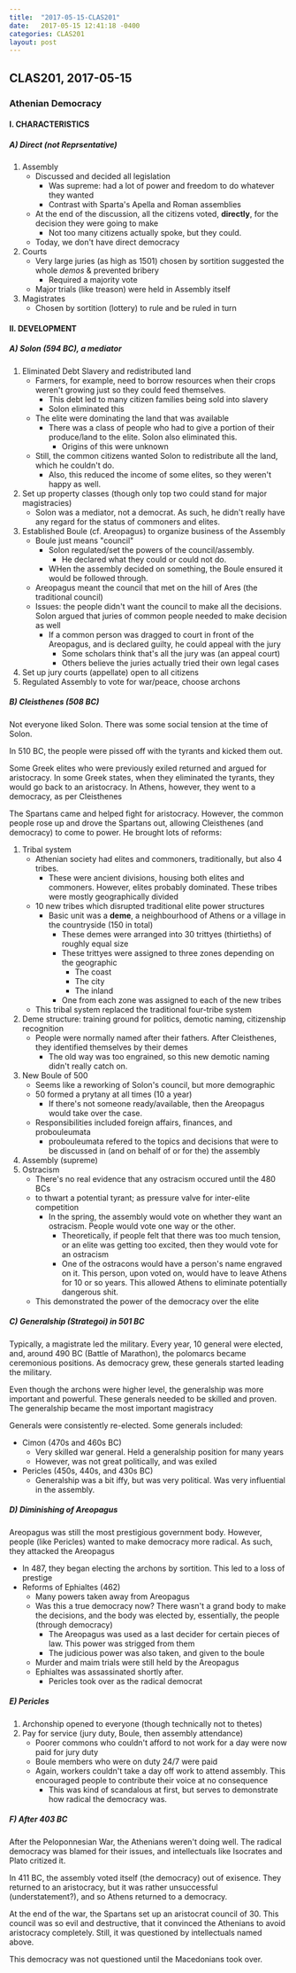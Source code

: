 ```yaml
---
title:  "2017-05-15-CLAS201"
date:   2017-05-15 12:41:18 -0400
categories: CLAS201
layout: post
---
```

## CLAS201, 2017-05-15



### Athenian Democracy


#### I. CHARACTERISTICS

##### A) Direct (not Reprsentative)

1. Assembly
    * Discussed and decided all legislation
        - Was supreme: had a lot of power and freedom to do whatever they wanted
        - Contrast with Sparta's Apella and Roman assemblies
    * At the end of the discussion, all the citizens voted, **directly**, for the decision they were going to make
        - Not too many citizens actually spoke, but they could.
    * Today, we don't have direct democracy
2. Courts
    * Very large juries (as high as 1501) chosen by sortition suggested the whole *demos* & prevented bribery
        - Required a majority vote
    * Major trials (like treason) were held in Assembly itself
3. Magistrates
    * Chosen by sortition (lottery) to rule and be ruled in turn


#### II. DEVELOPMENT

##### A) Solon (594 BC), a mediator

1. Eliminated Debt Slavery and redistributed land
    * Farmers, for example, need to borrow resources when their crops weren't growing just so they could feed themselves.
        - This debt led to many citizen families being sold into slavery
        - Solon eliminated this
    * The elite were dominating the land that was available
        - There was a class of people who had to give a portion of their produce/land to the elite. Solon also eliminated this.
            + Origins of this were unknown
    * Still, the common citizens wanted Solon to redistribute all the land, which he couldn't do.
        * Also, this reduced the income of some elites, so they weren't happy as well.
2. Set up property classes (though only top two could stand for major magistracies)
    * Solon was a mediator, not a democrat. As such, he didn't really have any regard for the status of commoners and elites.
3. Established Boule (cf. Areopagus) to organize business of the Assembly
    * Boule just means "council"
        - Solon regulated/set the powers of the council/assembly.
            + He declared what they could or could not do.
        - WHen the assembly decided on something, the Boule ensured it would be followed through.
    * Areopagus meant the council that met on the hill of Ares (the traditional council)
    * Issues: the people didn't want the council to make all the decisions. Solon argued that juries of common people needed to make decision as well
        * If a common person was dragged to court in front of the Areopagus, and is declared guilty, he could appeal with the jury
            - Some scholars think that's all the jury was (an appeal court)
            - Others believe the juries actually tried their own legal cases
4. Set up jury courts (appellate) open to all citizens
5. Regulated Assembly to vote for war/peace, choose archons

##### B) Cleisthenes (508 BC)

Not everyone liked Solon. There was some social tension at the time of Solon.

In 510 BC, the people were pissed off with the tyrants and kicked them out.

Some Greek elites who were previously exiled returned and argued for aristocracy. In some Greek states, when they eliminated the tyrants, they would go back to an aristocracy. In Athens, however, they went to a democracy, as per Cleisthenes

The Spartans came and helped fight for aristocracy. However, the common people rose up and drove the Spartans out, allowing Cleisthenes (and democracy) to come to power. He brought lots of reforms:

1. Tribal system
    * Athenian society had elites and commoners, traditionally, but also 4 tribes.
        - These were ancient divisions, housing both elites and commoners. However, elites probably dominated. These tribes were mostly geographically divided
    * 10 new tribes which disrupted traditional elite power structures
        - Basic unit was a **deme**, a neighbourhood of Athens or a village in the countryside (150 in total)
            + These demes were arranged into 30 trittyes (thirtieths) of roughly equal size
            + These trittyes were assigned to three zones depending on the geographic
                * The coast
                * The city
                * The inland
            + One from each zone was assigned to each of the new tribes
    * This tribal system replaced the traditional four-tribe system
2. Deme structure: training ground for politics, demotic naming, citizenship recognition
    * People were normally named after their fathers. After Cleisthenes, they identified themselves by their demes
        - The old way was too engrained, so this new demotic naming didn't really catch on.
3. New Boule of 500
    * Seems like a reworking of Solon's council, but more demographic
    * 50 formed a prytany at all times (10 a year)
        - If there's not someone ready/available, then the Areopagus would take over the case.
    * Responsibilities included foreign affairs, finances, and probouleumata
        - probouleumata refered to the topics and decisions that were to be discussed in (and on behalf of or for the) the assembly
4. Assembly (supreme)
5. Ostracism
    * There's no real evidence that any ostracism occured until the 480 BCs
    * to thwart a potential tyrant; as pressure valve for inter-elite competition
        - In the spring, the assembly would vote on whether they want an ostracism. People would vote one way or the other.
            + Theoretically, if people felt that there was too much tension, or an elite was getting too excited, then they would vote for an ostracism
            + One of the ostracons would have a person's name engraved on it. This person, upon voted on, would have to leave Athens for 10 or so years. This allowed Athens to eliminate potentially dangerous shit.
    * This demonstrated the power of the democracy over the elite

##### C) Generalship (Strategoi) in 501 BC

Typically, a magistrate led the military. Every year, 10 general were elected, and, around 490 BC (Battle of Marathon), the polomarcs became ceremonious positions. As democracy grew, these generals started leading the military.

Even though the archons were higher level, the generalship was more important and powerful. These generals needed to be skilled and proven. The generalship became the most important magistracy

Generals were consistently re-elected. Some generals included:

* Cimon (470s and 460s BC)
    - Very skilled war general. Held a generalship position for many years
    - However, was not great politically, and was exiled
* Pericles (450s, 440s, and 430s BC)
    - Generalship was a bit iffy, but was very political. Was very influential in the assembly.

##### D) Diminishing of Areopagus

Areopagus was still the most prestigious government body. However, people (like Pericles) wanted to make democracy more radical. As such, they attacked the Areopagus

* In 487, they began electing the archons by sortition. This led to a loss of prestige
* Reforms of Ephialtes (462)
    - Many powers taken away from Areopagus
    - Was this a true democracy now? There wasn't a grand body to make the decisions, and the body was elected by, essentially, the people (through democracy)
        + The Areopagus was used as a last decider for certain pieces of law. This power was strigged from them
        + The judicious power was also taken, and given to the boule
    - Murder and maim trials were still held by the Areopagus
    - Ephialtes was assassinated shortly after.
        + Pericles took over as the radical democrat

##### E) Pericles

1. Archonship opened to everyone (though technically not to thetes)
2. Pay for service (jury duty, Boule, then assembly attendance)
    * Poorer commons who couldn't afford to not work for a day were now paid for jury duty
    * Boule members who were on duty 24/7 were paid
    * Again, workers couldn't take a day off work to attend assembly. This encouraged people to contribute their voice at no consequence
        - This was kind of scandalous at first, but serves to demonstrate how radical the democracy was.

##### F) After 403 BC

After the Peloponnesian War, the Athenians weren't doing well. The radical democracy was blamed for their issues, and intellectuals like Isocrates and Plato critized it.

In 411 BC, the assembly voted itself (the democracy) out of exisence. They returned to an aristocracy, but it was rather unsuccessful (understatement?), and so Athens returned to a democracy.

At the end of the war, the Spartans set up an aristocrat council of 30. This council was so evil and destructive, that it convinced the Athenians to avoid aristocracy completely. Still, it was questioned by intellectuals named above.

This democracy was not questioned until the Macedonians took over.